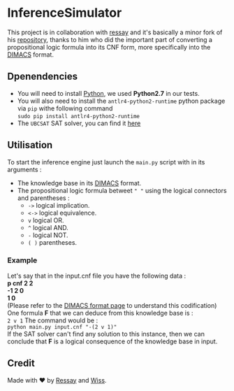 # InferenceSimulator
This project is in collaboration with [ressay](https://github.com/ressay) and it's basically a minor fork of his [repository](ressay), thanks to him who did the important part of converting a propositional logic formula into its CNF form, more specifically into the [DIMACS](http://people.sc.fsu.edu/~jburkardt/data/cnf/cnf.html) format.
 ## Dpenendencies 
* You will need to install [Python](https://python.org), we used **Python2.7** in our tests.
* You will also need to install the `antlr4-python2-runtime` python package via `pip` withe following command     
  `sudo pip install antlr4-python2-runtime`
* The `UBCSAT` SAT solver, you can find it [here](http://ubcsat.dtompkins.com/downloads)
 ## Utilisation 
 To start the inference engine just launch the `main.py` script with in its arguments : 
  * The knowledge base in its [DIMACS](http://people.sc.fsu.edu/~jburkardt/data/cnf/cnf.html) format.
  * The propositional logic formula betweet `" "` using the logical connectors and parentheses : 
    * `->` logical implication.
    * `<->` logical equivalence.
    * `v` logical OR.
    * `^` logical AND.
    * `-` logical NOT.
    * `( )` parentheses.
  ### Example 
  Let's say that in the input.cnf file you have the following data : <br />
  **p cnf 2 2 <br />
  -1 2 0 <br />
  1 0 <br />**
  (Please refer to the [DIMACS format page](http://people.sc.fsu.edu/~jburkardt/data/cnf/cnf.html) to understand this codification)
  One formula **F** that we can deduce from this knowledge base is : <br />
  `2 v 1`
  The command would be : <br />
  `python main.py input.cnf "-(2 v 1)"`<br />
  If the SAT solver can't find any solution to this instance, then we can conclude that **F** is a logical consequence of the knowledge base in input.
  ## Credit 
  Made with :heart: by [Ressay](https://github.com/ressay) and [Wiss](https://github.com/Wissben). 
